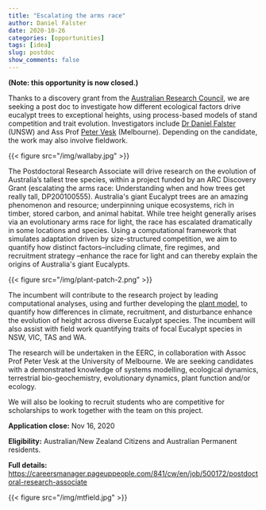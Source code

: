 ```yaml
---
title: "Escalating the arms race"
author: Daniel Falster
date: 2020-10-26
categories: [opportunities]
tags: [idea]
slug: postdoc
show_comments: false
---
```


**(Note: this opportunity is now closed.)**

Thanks to a discovery grant from the [Australian Research Council](https://arc.gov.au), we are seeking a post doc to investigate how different ecological factors drive eucalypt trees to exceptional heights, using process-based models of stand competition and trait evolution. Investigators include [Dr Daniel Falster](https://danielfalster.com) (UNSW) and  Ass Prof [Peter Vesk](https://petervesk.wordpress.com) (Melbourne). Depending on the candidate, the work may also involve fieldwork.

{{< figure src="/img/wallaby.jpg" >}}

The Postdoctoral Research Associate will drive research on the evolution of Australia’s tallest tree species, within a project funded by an ARC Discovery Grant (escalating the arms race: Understanding when and how trees get really tall, DP200100555). Australia's giant Eucalypt trees are an amazing phenomenon and resource; underpinning unique ecosystems, rich in timber, stored carbon, and animal habitat. While tree height generally arises via an evolutionary arms race for light, the race has escalated dramatically in some locations and species. Using a computational framework that simulates adaptation driven by size-structured competition, we aim to quantify how distinct factors–including climate, fire regimes, and recruitment strategy –enhance the race for light and can thereby explain the origins of Australia's giant Eucalypts.


{{< figure src="/img/plant-patch-2.png" >}}


The incumbent will contribute to the research project by leading computational analyses, using and further developing the [plant model](https://traitecoevo.github.io/plant/), to quantify how differences in climate, recruitment, and disturbance enhance the evolution of height across diverse Eucalypt species. The incumbent will also assist with field work quantifying traits of focal Eucalypt species in NSW, VIC, TAS and WA. 

The research will be undertaken in the EERC, in collaboration with Assoc Prof Peter Vesk at the University of Melbourne. We are seeking candidates with a demonstrated knowledge of systems modelling, ecological dynamics, terrestrial bio-geochemistry, evolutionary dynamics, plant function and/or ecology.

We will also be looking to recruit students who are competitive for scholarships to work together with the team on this project.

**Application close:** Nov 16, 2020

**Eligibility:** Australian/New Zealand Citizens and Australian Permanent residents.

**Full details:** https://careersmanager.pageuppeople.com/841/cw/en/job/500172/postdoctoral-research-associate

{{< figure src="/img/mtfield.jpg" >}}
